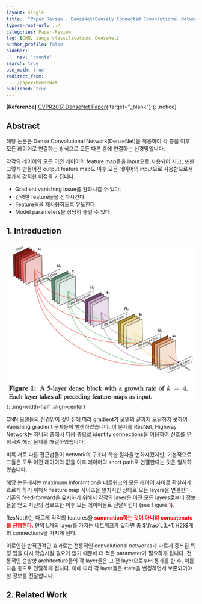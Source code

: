 ```yaml
---
layout: single
title:  "Paper Review - DenseNet(Densely Connected Convolutional Networks)"
typora-root-url: ../
categories: Paper-Review
tag: [CNN, iamge classification, DenseNet]
author_profile: false
sidebar:
    nav: 'counts'
search: true
use_math: true
redirect_from:
  - /paper/DenseNet
published: true
---
```


**[Reference]** [CVPR2017 DenseNet Paper](https://arxiv.org/pdf/1608.06993.pdf){:target="_blank"}
{: .notice}

## Abstract

해당 논문은 Dense Convolutional Network(DenseNet)을 적용하여 각 층을 이후 모든 레이어로 연결하는 방식으로 모든 다른 층에 연결하는 신경망입니다.

각각의 레이어의 모든 이전 레이어의 feature map들을 input으로 사용되어 지고, 또한 그렇게 만들어진 output feature map도 이후 모든 레이어의 input으로 사용함으로서 몇가지 강력한 이점을 가집니다.
 - Gradient vanishing issue를 완화시킬 수 있다.
 - 강력한 feature들을 전파시킨다.
 - Feature들을 재사용하도록 유도한다.
 - Model parameters을 상당히 줄일 수 있다.

## 1. Introduction

![DenseNet_Figure1](/images/2023-12-05-DenseNet/DenseNet_Figure1.png){: .img-width-half .align-center}

CNN 모델들의 신경망이 깊어짐에 따라 gradient가 모델의 끝까지 도달하지 못하여 Vanishing gradient 문제들이 발생하였습니다. 이 문제를 ResNet, Highway Network는 하나의 층에서 다음 층으로 identity connections을 이용하여 신호를 우회시켜 해당 문제를 해결하였습니다.

비록 서로 다른 접근법들이 network의 구조나 학습 절차을 변화시켰지만, 기본적으로 그들은 모두 이전 레이어의 값을 이후 레이어의 short path로 연결한다는 것은 일치하였습니다.

해당 논문에서는 maximum inforamtion을 네트워크의 모든 레이어 사이로 확실하게 흐르게 하기 위해서 feature map 사이즈을 일치시킨 상태로 모든 layers을 연결한다. 기존의 feed-forward을 유지하기 위해서 각각의 layer은 이전 모든 layers로부터 정보들을 얻고 자신의 정보또한 이후 모든 레이어들로 전달시킨다 (see Figure <span style='color:red'>1</span>).

ResNet과는 다르게 각각의 features을 <span style='color:red'>**summation하는 것이 아니라 concatenate를 진행한다.**</span> 만약 L개의 layer를 가지는 네트워크가 있다면 총 $\frac{L(L+1)}{2}$개의 connections을 가지게 된다.

이로인한 반직관적인 효과로는 전통적인 convolutional networks과 다르게 중복된 특징 맵을 다시 학습시킬 필요가 없기 때문에 더 적은 parameter가 필요하게 됩니다. 전통적인 순방향 architecture들의 각 layer들은 그 전 layer으로부터 통과를 한 후, 이를 다음 층으로 전달하게 됩니다. 이에 따라 각 layer들은 state을 변경하면서 보존되어야 할 정보를 전달합니다.

## 2. Related Work

